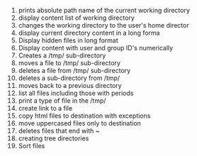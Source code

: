 1. prints absolute path name of the current working directory 
2. display content list of working directory
3. changes the working directory to the user's home director
4. display current directory content in a long forma
5. Display hidden files in long format
6. Display content with user and group ID's numerically
7. Creates a /tmp/ sub-directory
8. moves a file to  /tmp/ sub-directory
9. deletes a file from /tmp/ sub-directory
10. deletes a sub-directory from /tmp/
11. moves back to a previous directory
12. list all files including those with periods
13. print a type of file in the /tmp/
14. create link to a file 
15. copy html files to destination with exceptions
16. move uppercased files only to destination
17. deletes files that end with ~
18. creating tree directories
19. Sort files

